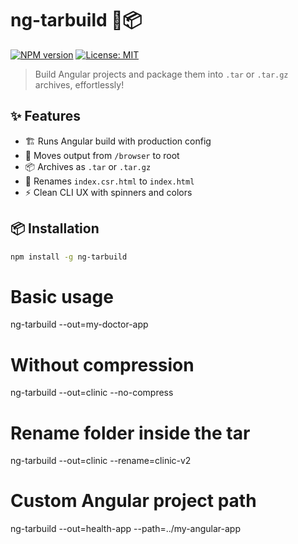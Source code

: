 # ng-tarbuild 🔧📦

[![NPM version](https://img.shields.io/npm/v/ng-tarbuild)](https://www.npmjs.com/package/ng-tarbuild)
[![License: MIT](https://img.shields.io/badge/License-MIT-green.svg)](LICENSE)

> Build Angular projects and package them into `.tar` or `.tar.gz` archives, effortlessly!

## ✨ Features

- 🏗️ Runs Angular build with production config
- 📂 Moves output from `/browser` to root
- 📦 Archives as `.tar` or `.tar.gz`
- 🔄 Renames `index.csr.html` to `index.html`
- ⚡ Clean CLI UX with spinners and colors

## 📦 Installation

```bash
npm install -g ng-tarbuild
```

# Basic usage

ng-tarbuild --out=my-doctor-app

# Without compression

ng-tarbuild --out=clinic --no-compress

# Rename folder inside the tar

ng-tarbuild --out=clinic --rename=clinic-v2

# Custom Angular project path

ng-tarbuild --out=health-app --path=../my-angular-app
